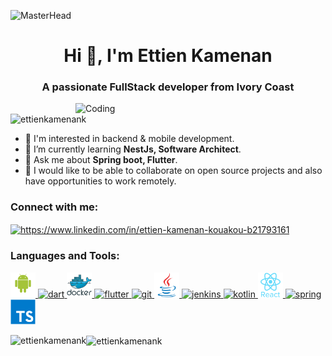 ![MasterHead](https://cdn.pixabay.com/photo/2018/09/27/09/18/web-3706551_1280.jpg)
<h1 align="center">Hi 👋, I'm Ettien Kamenan</h1>
<h3 align="center">A passionate FullStack developer from Ivory Coast</h3>

<img align="right" alt="Coding" width="400" src="https://cdn.pixabay.com/animation/2022/09/07/08/55/08-55-43-_512.gif" >

<p align="left"> <img src="https://komarev.com/ghpvc/?username=ettienkamenank&label=Profile%20views&color=0e75b6&style=flat" alt="ettienkamenank" /> </p>

- 👀 I'm interested in backend & mobile development.
- 🌱 I’m currently learning **NestJs, Software Architect**.
- 💬 Ask me about **Spring boot, Flutter**.
- 💞️ I would like to be able to collaborate on open source projects and also have opportunities to work remotely.
<!--- - 📄 Know about my experiences [N/A](N/A) --->

<h3 align="left">Connect with me:</h3>
<p align="left">
<a href="https://www.linkedin.com/in/ettien-kamenan-kouakou-b21793161" target="blank"><img align="center" src="https://raw.githubusercontent.com/rahuldkjain/github-profile-readme-generator/master/src/images/icons/Social/linked-in-alt.svg" alt="https://www.linkedin.com/in/ettien-kamenan-kouakou-b21793161" height="30" width="40" /></a>
</p>

<h3 align="left">Languages and Tools:</h3>
<p align="left"> <a href="https://developer.android.com" target="_blank" rel="noreferrer"> <img src="https://raw.githubusercontent.com/devicons/devicon/master/icons/android/android-original-wordmark.svg" alt="android" width="40" height="40"/> </a> <a href="https://dart.dev" target="_blank" rel="noreferrer"> <img src="https://www.vectorlogo.zone/logos/dartlang/dartlang-icon.svg" alt="dart" width="40" height="40"/> </a> <a href="https://www.docker.com/" target="_blank" rel="noreferrer"> <img src="https://raw.githubusercontent.com/devicons/devicon/master/icons/docker/docker-original-wordmark.svg" alt="docker" width="40" height="40"/> </a> <a href="https://flutter.dev" target="_blank" rel="noreferrer"> <img src="https://www.vectorlogo.zone/logos/flutterio/flutterio-icon.svg" alt="flutter" width="40" height="40"/> </a> <a href="https://git-scm.com/" target="_blank" rel="noreferrer"> <img src="https://www.vectorlogo.zone/logos/git-scm/git-scm-icon.svg" alt="git" width="40" height="40"/> </a> <a href="https://www.java.com" target="_blank" rel="noreferrer"> <img src="https://raw.githubusercontent.com/devicons/devicon/master/icons/java/java-original.svg" alt="java" width="40" height="40"/> </a> <a href="https://www.jenkins.io" target="_blank" rel="noreferrer"> <img src="https://www.vectorlogo.zone/logos/jenkins/jenkins-icon.svg" alt="jenkins" width="40" height="40"/> </a> <a href="https://kotlinlang.org" target="_blank" rel="noreferrer"> <img src="https://www.vectorlogo.zone/logos/kotlinlang/kotlinlang-icon.svg" alt="kotlin" width="40" height="40"/> </a>  <a href="https://reactjs.org/" target="_blank" rel="noreferrer"> <img src="https://raw.githubusercontent.com/devicons/devicon/master/icons/react/react-original-wordmark.svg" alt="react" width="40" height="40"/> </a> <a href="https://spring.io/" target="_blank" rel="noreferrer"> <img src="https://www.vectorlogo.zone/logos/springio/springio-icon.svg" alt="spring" width="40" height="40"/> </a> <a href="https://www.typescriptlang.org/" target="_blank" rel="noreferrer"> <img src="https://raw.githubusercontent.com/devicons/devicon/master/icons/typescript/typescript-original.svg" alt="typescript" width="40" height="40"/> </a> </p>

<p><img align="left" src="https://github-readme-stats.vercel.app/api/top-langs?username=ettienkamenank&show_icons=true&locale=en&layout=compact" alt="ettienkamenank" /></p>

<!--
<p>&nbsp;<img align="center" src="https://github-readme-stats.vercel.app/api?username=ettienkamenank&show_icons=true&locale=en" alt="ettienkamenank" /></p>
-->

<p><img align="center" src="https://github-readme-streak-stats.herokuapp.com/?user=ettienkamenank&" alt="ettienkamenank" /></p>
